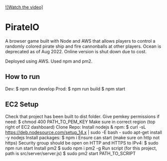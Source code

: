 [![Watch the video]]([https://youtu.be/T-D1KVIuvjA](https://www.youtube.com/watch?v=cn3ZHPAdLyk&ab_channel=EricBollar))

# PirateIO
A browser game built with Node and AWS that allows players to control a randomly colored pirate ship and fire cannonballs at other players. Ocean is deprecated as of Aug 2022. Online version is shut down due to cost.

Deployed using AWS. Used npm and pm2.

## How to run
Dev: 
$ npm run develop
Prod: 
$ npm run build
$ npm start

## EC2 Setup
Check that project has been built to dist folder.
Give pemkey permissions if need:
$ chmod 400 PATH_TO_PEM_KEY
Make sure in correct region (top right of EC2 dashboard)
Clone Repo:
Install nodejs & npm: 
$ curl -sL https://deb.nodesource.com/setup_14.x | sudo -E bash - 
sudo apt-get install -y nodejs
Install packages:
$ npm i
Ensure can start (make sure on http not https) Security group should be open on HTTP and HTTPS to IPv4:
$ sudo npm run start
Install pm2
$ sudo npm i pm2 -g
Run script (for this project, path is src/server/server.js)
$ sudo pm2 start PATH_TO_SCRIPT
